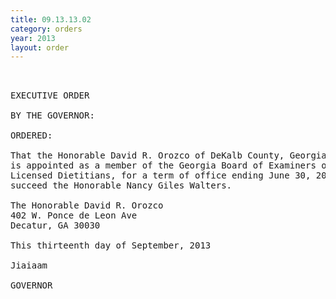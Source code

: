 ```yaml
---
title: 09.13.13.02
category: orders
year: 2013
layout: order
---
```


<pre> 

EXECUTIVE ORDER

BY THE GOVERNOR:

ORDERED:

That the Honorable David R. Orozco of DeKalb County, Georgia,
is appointed as a member of the Georgia Board of Examiners of
Licensed Dietitians, for a term of office ending June 30, 2017, to
succeed the Honorable Nancy Giles Walters.

The Honorable David R. Orozco
402 W. Ponce de Leon Ave
Decatur, GA 30030

This thirteenth day of September, 2013

Jiaiaam

GOVERNOR

</pre>
